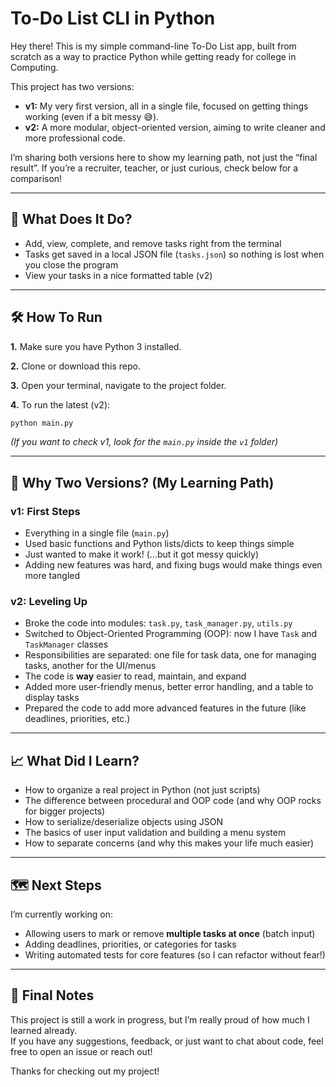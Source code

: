 # To-Do List CLI in Python

Hey there! This is my simple command-line To-Do List app, built from scratch as a way to practice Python while getting ready for college in Computing.

This project has two versions:
- **v1:** My very first version, all in a single file, focused on getting things working (even if a bit messy 😅).
- **v2:** A more modular, object-oriented version, aiming to write cleaner and more professional code.

I’m sharing both versions here to show my learning path, not just the “final result”. If you’re a recruiter, teacher, or just curious, check below for a comparison!

---

## 🚀 What Does It Do?

- Add, view, complete, and remove tasks right from the terminal
- Tasks get saved in a local JSON file (`tasks.json`) so nothing is lost when you close the program
- View your tasks in a nice formatted table (v2)

---

## 🛠️ How To Run

**1.** Make sure you have Python 3 installed.

**2.** Clone or download this repo.

**3.** Open your terminal, navigate to the project folder.

**4.** To run the latest (v2):
```bash
python main.py
```
*(If you want to check v1, look for the `main.py` inside the `v1` folder)*

---

## 🤔 Why Two Versions? (My Learning Path)

### v1: First Steps

- Everything in a single file (`main.py`)
- Used basic functions and Python lists/dicts to keep things simple
- Just wanted to make it work! (…but it got messy quickly)
- Adding new features was hard, and fixing bugs would make things even more tangled

### v2: Leveling Up

- Broke the code into modules: `task.py`, `task_manager.py`, `utils.py`
- Switched to Object-Oriented Programming (OOP): now I have `Task` and `TaskManager` classes
- Responsibilities are separated: one file for task data, one for managing tasks, another for the UI/menus
- The code is **way** easier to read, maintain, and expand
- Added more user-friendly menus, better error handling, and a table to display tasks
- Prepared the code to add more advanced features in the future (like deadlines, priorities, etc.)

---

## 📈 What Did I Learn?

- How to organize a real project in Python (not just scripts)
- The difference between procedural and OOP code (and why OOP rocks for bigger projects)
- How to serialize/deserialize objects using JSON
- The basics of user input validation and building a menu system
- How to separate concerns (and why this makes your life much easier)

---

## 🗺️ Next Steps

I’m currently working on:
- Allowing users to mark or remove **multiple tasks at once** (batch input)
- Adding deadlines, priorities, or categories for tasks
- Writing automated tests for core features (so I can refactor without fear!)

---

## 👋 Final Notes

This project is still a work in progress, but I’m really proud of how much I learned already.  
If you have any suggestions, feedback, or just want to chat about code, feel free to open an issue or reach out!

Thanks for checking out my project!